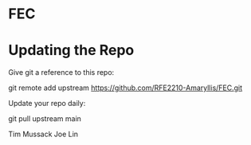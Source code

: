 # FEC

# Updating the Repo

Give git a reference to this repo:

git remote add upstream https://github.com/RFE2210-Amaryllis/FEC.git

Update your repo daily:

git pull upstream main

Tim Mussack Joe Lin
